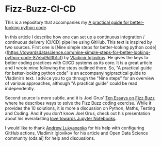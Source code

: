 # Fizz-Buzz-CI-CD
This is a repository that accompanies my [A practical guide for better-looking python code](www.medium.com).

In this article I describe how one can set up a continuous integration / continuous delivery (CI/CD) pipeline using GitHub. This text is inspired by two sources. First one is [Nine simple steps for better-looking python code]((https://towardsdatascience.com/nine-simple-steps-for-better-looking-python-code-87e5d9d3b1cf) by [Vladimir Iglovikov](https://github.com/ternaus). He gives the keys to better coding practices with CI/CD systems as its core. It is a great article and I wrote mine following the steps outlined there. So, "A practical guide for better-looking python code" is an accompanying/practical guide to Vladimir’s text. I advice you to go through the "Nine steps" for an overview of various approaches, although "A practical guide" could be read independently.

Second source is more subtle, and it is Joel Grus’ [Ten Essays on Fizz Buzz](https://joelgrus.com/2020/06/06/ten-essays-on-fizz-buzz/) where he describes ways to solve the Fizz Buzz coding exercise. While it provides the 10 solutions, it is more a discussion on Python, Maths, Testing and Coding. And if you don’t know Joel Grus, check out his presentation about his everalasting [love towards Jupyter Notebooks](https://youtu.be/7jiPeIFXb6U).

I would like to thank [Andrew Lukyanenko](https://github.com/Erlemar) for his help with configuring GitHub actions, Vladimir Iglovikov for his article and Open Data Science community (ods.ai] for help and discussions.
